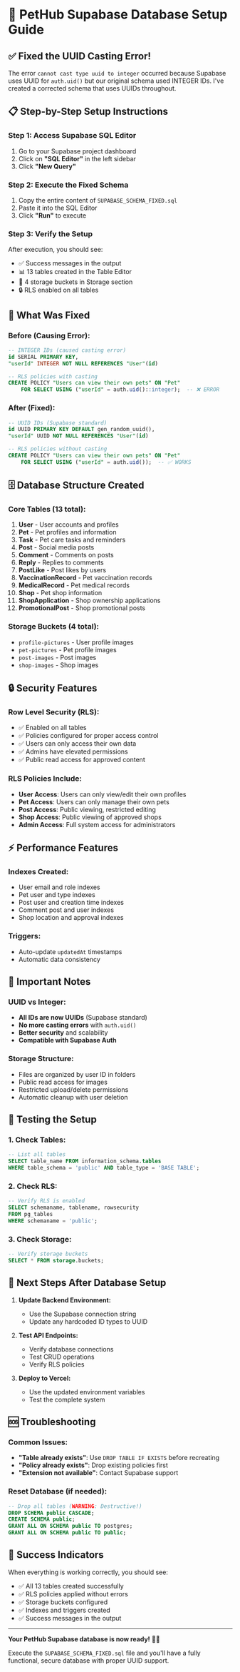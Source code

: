 # 🚀 PetHub Supabase Database Setup Guide

## ✅ **Fixed the UUID Casting Error!**

The error `cannot cast type uuid to integer` occurred because Supabase uses UUID for `auth.uid()` but our original schema used INTEGER IDs. I've created a corrected schema that uses UUIDs throughout.

## 📋 **Step-by-Step Setup Instructions**

### **Step 1: Access Supabase SQL Editor**
1. Go to your Supabase project dashboard
2. Click on **"SQL Editor"** in the left sidebar
3. Click **"New Query"**

### **Step 2: Execute the Fixed Schema**
1. Copy the entire content of `SUPABASE_SCHEMA_FIXED.sql`
2. Paste it into the SQL Editor
3. Click **"Run"** to execute

### **Step 3: Verify the Setup**
After execution, you should see:
- ✅ Success messages in the output
- 📊 13 tables created in the Table Editor
- 📁 4 storage buckets in Storage section
- 🔒 RLS enabled on all tables

## 🔧 **What Was Fixed**

### **Before (Causing Error):**
```sql
-- INTEGER IDs (caused casting error)
id SERIAL PRIMARY KEY,
"userId" INTEGER NOT NULL REFERENCES "User"(id)

-- RLS policies with casting
CREATE POLICY "Users can view their own pets" ON "Pet"
    FOR SELECT USING ("userId" = auth.uid()::integer);  -- ❌ ERROR
```

### **After (Fixed):**
```sql
-- UUID IDs (Supabase standard)
id UUID PRIMARY KEY DEFAULT gen_random_uuid(),
"userId" UUID NOT NULL REFERENCES "User"(id)

-- RLS policies without casting
CREATE POLICY "Users can view their own pets" ON "Pet"
    FOR SELECT USING ("userId" = auth.uid());  -- ✅ WORKS
```

## 🗄️ **Database Structure Created**

### **Core Tables (13 total):**
1. **User** - User accounts and profiles
2. **Pet** - Pet profiles and information
3. **Task** - Pet care tasks and reminders
4. **Post** - Social media posts
5. **Comment** - Comments on posts
6. **Reply** - Replies to comments
7. **PostLike** - Post likes by users
8. **VaccinationRecord** - Pet vaccination records
9. **MedicalRecord** - Pet medical records
10. **Shop** - Pet shop information
11. **ShopApplication** - Shop ownership applications
12. **PromotionalPost** - Shop promotional posts

### **Storage Buckets (4 total):**
- `profile-pictures` - User profile images
- `pet-pictures` - Pet profile images
- `post-images` - Post images
- `shop-images` - Shop images

## 🔒 **Security Features**

### **Row Level Security (RLS):**
- ✅ Enabled on all tables
- ✅ Policies configured for proper access control
- ✅ Users can only access their own data
- ✅ Admins have elevated permissions
- ✅ Public read access for approved content

### **RLS Policies Include:**
- **User Access**: Users can only view/edit their own profiles
- **Pet Access**: Users can only manage their own pets
- **Post Access**: Public viewing, restricted editing
- **Shop Access**: Public viewing of approved shops
- **Admin Access**: Full system access for administrators

## ⚡ **Performance Features**

### **Indexes Created:**
- User email and role indexes
- Pet user and type indexes
- Post user and creation time indexes
- Comment post and user indexes
- Shop location and approval indexes

### **Triggers:**
- Auto-update `updatedAt` timestamps
- Automatic data consistency

## 🚨 **Important Notes**

### **UUID vs Integer:**
- **All IDs are now UUIDs** (Supabase standard)
- **No more casting errors** with `auth.uid()`
- **Better security** and scalability
- **Compatible with Supabase Auth**

### **Storage Structure:**
- Files are organized by user ID in folders
- Public read access for images
- Restricted upload/delete permissions
- Automatic cleanup with user deletion

## 🧪 **Testing the Setup**

### **1. Check Tables:**
```sql
-- List all tables
SELECT table_name FROM information_schema.tables 
WHERE table_schema = 'public' AND table_type = 'BASE TABLE';
```

### **2. Check RLS:**
```sql
-- Verify RLS is enabled
SELECT schemaname, tablename, rowsecurity 
FROM pg_tables 
WHERE schemaname = 'public';
```

### **3. Check Storage:**
```sql
-- Verify storage buckets
SELECT * FROM storage.buckets;
```

## 🔄 **Next Steps After Database Setup**

1. **Update Backend Environment:**
   - Use the Supabase connection string
   - Update any hardcoded ID types to UUID

2. **Test API Endpoints:**
   - Verify database connections
   - Test CRUD operations
   - Verify RLS policies

3. **Deploy to Vercel:**
   - Use the updated environment variables
   - Test the complete system

## 🆘 **Troubleshooting**

### **Common Issues:**
- **"Table already exists"**: Use `DROP TABLE IF EXISTS` before recreating
- **"Policy already exists"**: Drop existing policies first
- **"Extension not available"**: Contact Supabase support

### **Reset Database (if needed):**
```sql
-- Drop all tables (WARNING: Destructive!)
DROP SCHEMA public CASCADE;
CREATE SCHEMA public;
GRANT ALL ON SCHEMA public TO postgres;
GRANT ALL ON SCHEMA public TO public;
```

## 🎉 **Success Indicators**

When everything is working correctly, you should see:
- ✅ All 13 tables created successfully
- ✅ RLS policies applied without errors
- ✅ Storage buckets configured
- ✅ Indexes and triggers created
- ✅ Success messages in the output

---

**Your PetHub Supabase database is now ready!** 🐾✨

Execute the `SUPABASE_SCHEMA_FIXED.sql` file and you'll have a fully functional, secure database with proper UUID support.
